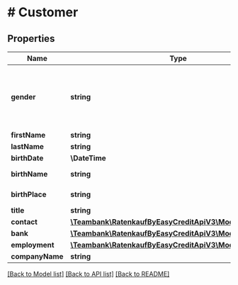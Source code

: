 # # Customer

## Properties

Name | Type | Description | Notes
------------ | ------------- | ------------- | -------------
**gender** | **string** | MR &#x3D; HERR, MRS &#x3D; FRAU, DIVERS &#x3D; DIVERS, NO_GENDER &#x3D; OHNE | [optional]
**firstName** | **string** |  | [optional]
**lastName** | **string** |  | [optional]
**birthDate** | **\DateTime** |  | [optional]
**birthName** | **string** | Buyer birth name | [optional]
**birthPlace** | **string** | Buyer birth place | [optional]
**title** | **string** |  | [optional]
**contact** | [**\Teambank\RatenkaufByEasyCreditApiV3\Model\Contact**](Contact.md) |  | [optional]
**bank** | [**\Teambank\RatenkaufByEasyCreditApiV3\Model\Bank**](Bank.md) |  | [optional]
**employment** | [**\Teambank\RatenkaufByEasyCreditApiV3\Model\Employment**](Employment.md) |  | [optional]
**companyName** | **string** |  | [optional]

[[Back to Model list]](../../README.md#models) [[Back to API list]](../../README.md#endpoints) [[Back to README]](../../README.md)
